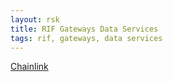 ```yaml
---
layout: rsk
title: RIF Gateways Data Services
tags: rif, gateways, data services
---
```


[Chainlink](./chainlink/about)